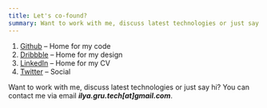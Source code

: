 ```yaml
---
title: Let's co-found?
summary: Want to work with me, discuss latest technologies or just say hi? Feel free to contact me!
---
```


1. [Github](https://github.com/ilyagru) – Home for my code
1. [Dribbble](https://dribbble.com/ilyagru) – Home for my design
1. [LinkedIn](https://www.linkedin.com/in/ilyagru) – Home for my CV
1. [Twitter](https://twitter.com/ilyagruu) – Social

Want to work with me, discuss latest technologies or just say hi?
You can contact me via email _**ilya.gru.tech[at]gmail.com**_.
